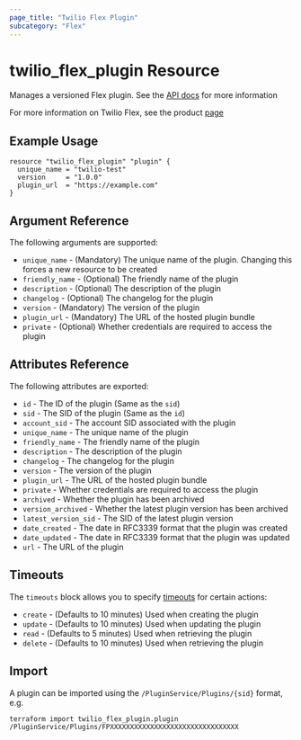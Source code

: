 ```yaml
---
page_title: "Twilio Flex Plugin"
subcategory: "Flex"
---
```


# twilio_flex_plugin Resource

Manages a versioned Flex plugin. See the [API docs](https://www.twilio.com/docs/flex/developer/plugins/api/plugin) for more information

For more information on Twilio Flex, see the product [page](https://www.twilio.com/flex)

## Example Usage

```hcl
resource "twilio_flex_plugin" "plugin" {
  unique_name = "twilio-test"
  version     = "1.0.0"
  plugin_url  = "https://example.com"
}
```

## Argument Reference

The following arguments are supported:

- `unique_name` - (Mandatory) The unique name of the plugin. Changing this forces a new resource to be created
- `friendly_name` - (Optional) The friendly name of the plugin
- `description` - (Optional) The description of the plugin
- `changelog` - (Optional) The changelog for the plugin
- `version` - (Mandatory) The version of the plugin
- `plugin_url` - (Mandatory) The URL of the hosted plugin bundle
- `private` - (Optional) Whether credentials are required to access the plugin

## Attributes Reference

The following attributes are exported:

- `id` - The ID of the plugin (Same as the `sid`)
- `sid` - The SID of the plugin (Same as the `id`)
- `account_sid` - The account SID associated with the plugin
- `unique_name` - The unique name of the plugin
- `friendly_name` - The friendly name of the plugin
- `description` - The description of the plugin
- `changelog` - The changelog for the plugin
- `version` - The version of the plugin
- `plugin_url` - The URL of the hosted plugin bundle
- `private` - Whether credentials are required to access the plugin
- `archived` - Whether the plugin has been archived
- `version_archived` - Whether the latest plugin version has been archived
- `latest_version_sid` - The SID of the latest plugin version
- `date_created` - The date in RFC3339 format that the plugin was created
- `date_updated` - The date in RFC3339 format that the plugin was updated
- `url` - The URL of the plugin

## Timeouts

The `timeouts` block allows you to specify [timeouts](https://www.terraform.io/docs/configuration/resources.html#timeouts) for certain actions:

- `create` - (Defaults to 10 minutes) Used when creating the plugin
- `update` - (Defaults to 10 minutes) Used when updating the plugin
- `read` - (Defaults to 5 minutes) Used when retrieving the plugin
- `delete` - (Defaults to 10 minutes) Used when retrieving the plugin

## Import

A plugin can be imported using the `/PluginService/Plugins/{sid}` format, e.g.

```shell
terraform import twilio_flex_plugin.plugin /PluginService/Plugins/FPXXXXXXXXXXXXXXXXXXXXXXXXXXXXXXXX
```
